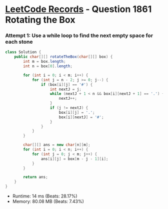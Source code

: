 # [LeetCode Records](../../README.md) - Question 1861 Rotating the Box

### Attempt 1: Use a while loop to find the next empty space for each stone
```java
class Solution {
    public char[][] rotateTheBox(char[][] box) {
        int m = box.length;
        int n = box[0].length;

        for (int i = 0; i < m; i++) {
            for (int j = n - 2; j >= 0; j--) {
                if (box[i][j] == '#') {
                    int nextJ = j;
                    while (nextJ + 1 < n && box[i][nextJ + 1] == '.') {
                        nextJ++;
                    }
                    if (j != nextJ) {
                        box[i][j] = '.';
                        box[i][nextJ] = '#';
                    }
                }
            }
        }

        char[][] ans = new char[n][m];
        for (int i = 0; i < n; i++) {
            for (int j = 0; j < m; j++) {
                ans[i][j] = box[m - j - 1][i];
            }
        }

        return ans;
    }
}
```
- Runtime: 14 ms (Beats: 28.17%)
- Memory: 80.08 MB (Beats: 7.43%)

<br>
